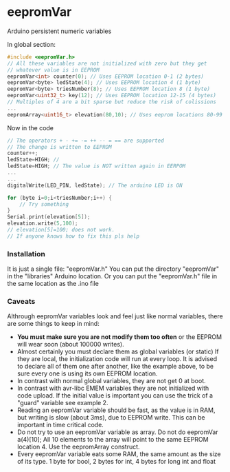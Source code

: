 # eepromVar
Arduino persistent numeric variables

In global section:
```C++
#include <eepromVar.h>
// All these variables are not initialized with zero but they get
// whatever value is in EEPROM
eepromVar<int> counter(0); // Uses EEPROM location 0-1 (2 bytes)
eepromVar<byte> ledState(4); // Uses EEPROM location 4 (1 byte)
eepromVar<byte> triesNumber(8); // Uses EEPROM location 8 (1 byte)
eepromVar<uint32_t> key(12); // Uses EEPROM location 12-15 (4 bytes)
// Multiples of 4 are a bit sparse but reduce the risk of colissions
...
eepromArray<uint16_t> elevation(80,10); // Uses eeprom locations 80-99 for 10 integers
```
Now in the code
```C++
// The operators + - += -= ++ -- = == are supported
// The change is written to EEPROM
counter++; 
ledState=HIGH; // 
ledState=HIGH; // The value is NOT written again in EERPOM
...
...
digitalWrite(LED_PIN, ledState); // The arduino LED is ON

for (byte i=0;i<triesNumber;i++) {
	// Try something
}
Serial.print(elevation[5]);
elevation.write(5,100);
// elevation[5]=100; does not work.
// If anyone knows how to fix this pls help
```
### Installation
It is just a single file: "eepromVar.h"
You can put the directory "eepromVar" in the "libraries" Arduino location.
Or you can put the "eepromVar.h" file in the same location as the .ino file

### Caveats
Althrough eepromVar variables look and feel just like normal variables,
there are some things to keep in mind:
- **You must make sure you are not modify them too often** or the EEPROM
will wear soon (about 100000 writes).
- Almost certainly you must declare them as global variables (or static)
If they are local, the initialization code will run at every loop. It is
advised to declare all of them one after another, like the example above,
to be sure every one is using its own EEPROM location.
- In contrast with normal global variables, they are not get 0 at boot.
- In contrast with avr-libc EMEM variables they are not initialized with
code upload. If the initial value is important you can use the trick of
a "guard" variable see example 2.
- Reading an eepromVar variable should be fast, as the value is
in RAM, but writing is slow (about 3ms), due to EEPROM write. This can be
important in time critical code.
- Do not try to use an eepromVar variable as array. Do not do
eepromVar<int> a(4)[10]; All 10 elements to the array will point to the
same EEPROM location 4. Use the eepromArray construct.
- Every eepromVar variable eats some RAM, the same amount as the size of
its type. 1 byte for bool, 2 bytes for int, 4 bytes for long int and
float 
